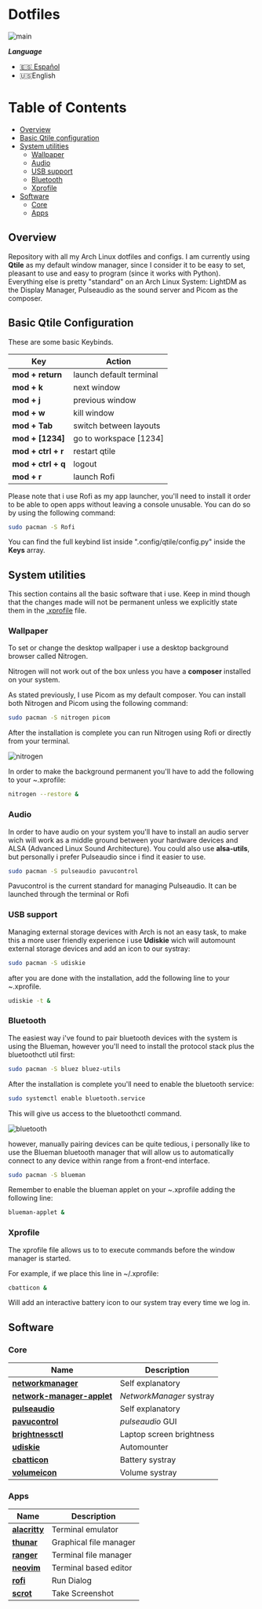 # Dotfiles

![main](.screenshots/main.png)

***Language***
- [🇪🇸 Español](./README.es.md)
- 🇺🇸English

# Table of Contents

- [Overview](#overview)
- [Basic Qtile configuration](#basic-qtile-configutarion)
- [System utilities](#system-utilities)
  - [Wallpaper](#wallpaper)
  - [Audio](#audio)
  - [USB support](#usb-support)
  - [Bluetooth](#bluetooth)
  - [Xprofile](#xprofile)
- [Software](#software)
  - [Core](#core)
  - [Apps](#apps)

## Overview

Repository with all my Arch Linux dotfiles and configs. I am currently using **Qtile** as my  default window manager, since I consider it to be easy to set, pleasant to use and easy to program (since it works with Python). Everything else is pretty "standard" on an Arch Linux System: LightDM as the Display Manager, Pulseaudio as the sound server and Picom as the composer.

## Basic Qtile Configuration

These are some basic Keybinds.  

| Key                  | Action                     |
| -------------------- | -------------------------- |
| **mod + return**     | launch default terminal    |
| **mod + k**          | next window                |
| **mod + j**          | previous window            |
| **mod + w**          | kill window                |
| **mod + Tab**        | switch between layouts     |
| **mod + [1234]**     | go to workspace [1234]     |
| **mod + ctrl + r**   | restart qtile              |
| **mod + ctrl + q**   | logout                     |
| **mod + r**          | launch Rofi                |

Please note that i use Rofi as my app launcher, you'll need to install it order to be able to open apps without leaving a console unusable. You can do so by using the following command:

```bash
sudo pacman -S Rofi
```

You can find the full keybind list inside ".config/qtile/config.py" inside the **Keys** array.

## System utilities

This section contains all the basic software that i use. Keep in mind though that the changes made will not be permanent unless we explicitly state them in the [.xprofile](#xprofile) file.

### Wallpaper

To set or change the desktop wallpaper i use a desktop background browser called Nitrogen.

Nitrogen will not work out of the box unless you have a **composer** installed on your system.

As stated previously, I use Picom as my default composer. You can install both Nitrogen and Picom using the following command:

```bash
sudo pacman -S nitrogen picom
```

After the installation is complete you can run Nitrogen using Rofi or directly from your terminal.

![nitrogen](.screenshots/nitrogen.png)

In order to make the background permanent you'll have to add the following to your ~.xprofile:

```bash
nitrogen --restore &
```

### Audio

In order to have audio on your system you'll have to install an audio server wich will work as a middle ground between your hardware devices and ALSA (Advanced Linux Sound Architecture). You could also use **alsa-utils**, but personally i prefer Pulseaudio since i find it easier to use.

```bash
sudo pacman -S pulseaudio pavucontrol
```

Pavucontrol is the current standard for managing Pulseaudio. It can be launched through the terminal or Rofi 

### USB support

Managing external storage devices with Arch is not an easy task, to make this a more user friendly experience i use **Udiskie** wich will automount external storage devices and add an icon to our systray:

```bash
sudo pacman -S udiskie
```

after you are done with the installation, add the following line to your ~.xprofile.

```bash
udiskie -t &
```

### Bluetooth

The easiest way i've found to pair bluetooth devices with the system is using the Blueman, however you'll need to install the protocol stack plus the bluetoothctl util first:

```bash
sudo pacman -S bluez bluez-utils
```

After the installation is complete you'll need to enable the bluetooth service:

```bash
sudo systemctl enable bluetooth.service
```

This will give us access to the bluetoothctl command.

![bluetooth](.screenshots/bluetooth.png)

however, manually pairing devices can be quite tedious, i personally like to use the Blueman bluetooth manager that will allow us to automatically connect to any device within range from a front-end interface.

```bash
sudo pacman -S blueman
```

Remember to enable the blueman applet on your ~.xprofile adding the following line:

```bash
blueman-applet &
```

### Xprofile

The xprofile file allows us to to execute commands before the window manager is started.

For example, if we place this line in ~/.xprofile:

```bash
cbatticon &
```

Will add an interactive battery icon to our system tray every time we log in.

## Software

### Core


| Name                                                                                            | Description                          |
| --------------------------------------------------------------------------------------------------- | -------------------------------- |
| **[networkmanager](https://wiki.archlinux.org/index.php/NetworkManager)**                           | Self explanatory                 |
| **[network-manager-applet](https://wiki.archlinux.org/index.php/NetworkManager#nm-applet)**         | *NetworkManager* systray         |
| **[pulseaudio](https://wiki.archlinux.org/index.php/PulseAudio)**                                   | Self explanatory                 |
| **[pavucontrol](https://www.archlinux.org/packages/extra/x86_64/pavucontrol/)**                     | *pulseaudio* GUI                 |
| **[brightnessctl](https://www.archlinux.org/packages/community/x86_64/brightnessctl/)**             | Laptop screen brightness         |
| **[udiskie](https://www.archlinux.org/packages/community/any/udiskie/)**                            | Automounter                      |
| **[cbatticon](https://www.archlinux.org/packages/community/x86_64/cbatticon/)**                     | Battery systray                  |
| **[volumeicon](https://www.archlinux.org/packages/community/x86_64/volumeicon/)**                   | Volume systray                   |

### Apps


| Name                                                                  | Description              |
| --------------------------------------------------------------------- | ------------------------ |
| **[alacritty](https://wiki.archlinux.org/index.php/Alacritty)**       | Terminal emulator        |
| **[thunar](https://wiki.archlinux.org/index.php/Thunar)**             | Graphical file manager   |
| **[ranger](https://wiki.archlinux.org/index.php/Ranger)**             | Terminal file manager    |
| **[neovim](https://wiki.archlinux.org/index.php/Neovim)**             | Terminal based editor    |
| **[rofi](https://wiki.archlinux.org/index.php/Rofi)**                 | Run Dialog               |
| **[scrot](https://wiki.archlinux.org/index.php/Screen_capture)**      | Take Screenshot          |

